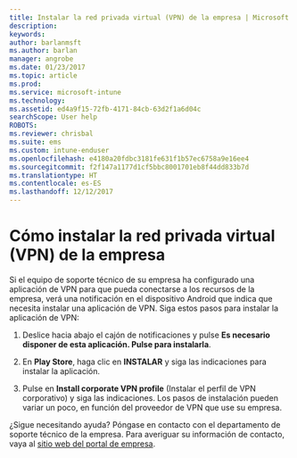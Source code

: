 ```yaml
---
title: Instalar la red privada virtual (VPN) de la empresa | Microsoft Docs
description: 
keywords: 
author: barlanmsft
ms.author: barlan
manager: angrobe
ms.date: 01/23/2017
ms.topic: article
ms.prod: 
ms.service: microsoft-intune
ms.technology: 
ms.assetid: ed4a9f15-72fb-4171-84cb-63d2f1a6d04c
searchScope: User help
ROBOTS: 
ms.reviewer: chrisbal
ms.suite: ems
ms.custom: intune-enduser
ms.openlocfilehash: e4180a20fdbc3181fe631f1b57ec6758a9e16ee4
ms.sourcegitcommit: f2f147a1177d1cf5bbc8001701eb8f44dd833b7d
ms.translationtype: HT
ms.contentlocale: es-ES
ms.lasthandoff: 12/12/2017
---
```

# <a name="how-to-install-your-companys-virtual-private-network-vpn"></a>Cómo instalar la red privada virtual (VPN) de la empresa

Si el equipo de soporte técnico de su empresa ha configurado una aplicación de VPN para que pueda conectarse a los recursos de la empresa, verá una notificación en el dispositivo Android que indica que necesita instalar una aplicación de VPN. Siga estos pasos para instalar la aplicación de VPN:

1.  Deslice hacia abajo el cajón de notificaciones y pulse **Es necesario disponer de esta aplicación. Pulse para instalarla**.

2.  En **Play Store**, haga clic en **INSTALAR** y siga las indicaciones para instalar la aplicación.

3.  Pulse en **Install corporate VPN profile** (Instalar el perfil de VPN corporativo) y siga las indicaciones. Los pasos de instalación pueden variar un poco, en función del proveedor de VPN que use su empresa.


¿Sigue necesitando ayuda? Póngase en contacto con el departamento de soporte técnico de la empresa. Para averiguar su información de contacto, vaya al [sitio web del portal de empresa](https://portal.manage.microsoft.com#HelpDeskDialog).
